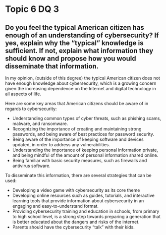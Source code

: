 # Topic 6 DQ 3
## Do you feel the typical American citizen has enough of an understanding of cybersecurity? If yes, explain why the “typical” knowledge is sufficient. If not, explain what information they should know and propose how you would disseminate that information.

In my opinion, (outside of this degree) the typical American citizen does not have enough knowledge about cybersecurity, which is a growing concern given the increasing dependence on the Internet and digital technology in all aspects of life.

Here are some key areas that American citizens should be aware of in regards to cybersecurity:
* Understanding common types of cyber threats, such as phishing scams, malware, and ransomware.
* Recognizing the importance of creating and maintaining strong passwords, and being aware of best practices for password security.
* Being aware of the importance of keeping software and devices updated, in order to address any vulnerabilities.
* Understanding the importance of keeping personal information private, and being mindful of the amount of personal information shared online.
* Being familiar with basic security measures, such as firewalls and antivirus software.

To disseminate this information, there are several strategies that can be used:
* Developing a video game with cybersecurity as its core theme
* Developing online resources such as guides, tutorials, and interactive learning tools that provide information about cybersecurity in an engaging and easy-to-understand format.
* Providing cybersecurity training and education in schools, from primary to high school level, is a strong step towards preparing a generation that is better educated about the dangers and risks of the internet.
* Parents should have the cybersecurity “talk” with their kids.

